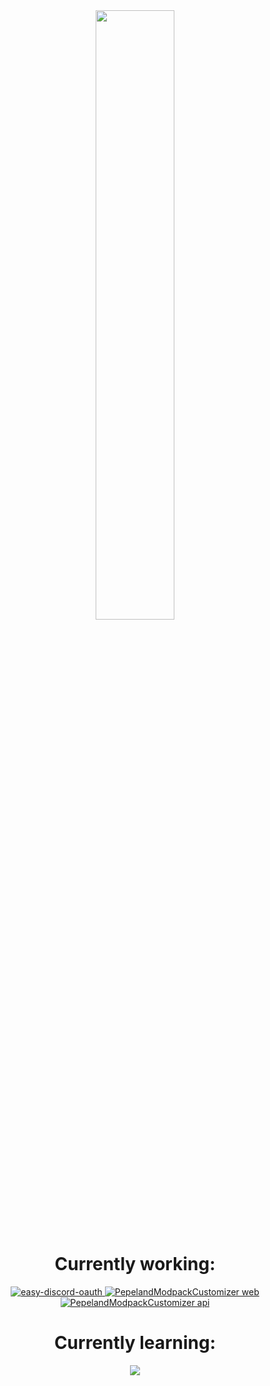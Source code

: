 <link rel="stylesheet" href="./style.css" />
<div align="center" style="width=100%">
    <a href="https://wakatime.com/@b1c25f74-0bce-4dc9-bd10-50b9bb1f9d05">
    <img src="https://wakatime.com/badge/user/b1c25f74-0bce-4dc9-bd10-50b9bb1f9d05.svg" width=50% />
    </a>
    <h1>
        Currently working:
    </h1>
    <div>
        <a href="https://github.com/RashingPro/easy-discord-oauth/">
            <img src="https://github-readme-stats.vercel.app/api/pin/?username=RashingPro&repo=easy-discord-oauth&theme=dark" alt="easy-discord-oauth" />
        </a>
        <a href="https://github.com/PepelandModpackCustomizer/pmc_web">
            <img src="https://github-readme-stats.vercel.app/api/pin/?username=PepelandModpackCustomizer&repo=pmc_web&theme=dark" alt="PepelandModpackCustomizer web" />
        </a>
        <a href="https://github.com/PepelandModpackCustomizer/pmc_api">
            <img src="https://github-readme-stats.vercel.app/api/pin/?username=PepelandModpackCustomizer&repo=pmc_api&theme=dark" alt="PepelandModpackCustomizer api" />
        </a>
    </div>
    <h1>
        Currently learning:
    </h1>
    <img src="https://skillicons.dev/icons?i=html,css,js,ts,react,nextjs,nestjs&theme=dark" />
</div>
